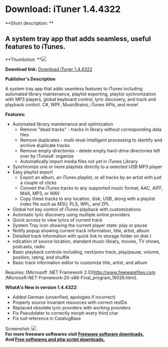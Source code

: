# Download: iTuner 1.4.4322

**Short description: **

## A system tray app that adds seamless, useful features to iTunes.

  
**Thumbshot: **![](http://www.freewarefiles.com/screenshot/ituner_md.jpg)   
  
**Download link:** [Download iTuner 1.4.4322](http://freesoftwares.boysofts.com/ITuner_program_72335.html)  
  

**Publisher's Description**  
  

A system tray app that adds seamless features to iTunes including automated
library maintenance, playlist exporting, playlist sychronization with MP3
players, global keyboard control, lyric discovery, and track and playback
control. C#, WPF, MusicBrainz, iTunes APIs, and more!

**Features:**

  * Automated library maintenance and optimization 
    * Remove "dead tracks" - tracks in library without corresponding data files 
    * Remove duplicates - multi-level intelligent processing to identify and archive duplicate tracks 
    * Remove empty directories - delete empty hard-drive directories left over by iTunesA' organize 
    * Automatically import media files not yet in iTunes Library 
  * Synchronize one or more playlists directly to a selected USB MP3 player 
  * Easy playlist export 
    * Export an album, an iTunes playlist, or all tracks by an artist with just a couple of clicks 
    * Convert the iTunes tracks to any supported music format, AAC, AIFF, M4A, MP3, or WAV 
    * Copy these tracks to any location, disk, USB, along with a playlist index file such as M3U, PLS, WPL, and ZPL 
  * Global hot key control of iTunes playback with customizations 
  * Automatic lyric discovery using multiple online providers 
  * Quick access to view lyrics of current track 
  * System Tray icon showing the current player state: play or pause 
  * Notify popup showing current track information, title, artist, album 
  * Detailed track information with quick link to storage folder on disk I
  * ndication of source location, standard music library, movies, TV shows, podcasts, radio 
  * Basic playback controls including, next/prev track, play/pause, volume, position, rating, and shuffle 
  * Basic track information editor to customize title, artist, and album 

Requires: [Microsoft .NET Framework 2.0](http://www.freewarefiles.com
/Microsoft-NET-Framework-20-x86-Final_program_16026.html).

**WhatA's New in version 1.4.4322:**

  * Added German (unverified, apologies if incorrect) 
  * Properly source invariant resources with correct resIDs 
  * Replaced obsolete lyric providers with working providers 
  * Fix Pseudolater to correctly morph every third char 
  * Fix null reference in CatalogBase 

  
  
Screenshot: ![](http://www.freewarefiles.com/screenshot/ituner.jpg)  
**For more freeware softwares visit [Freeware software downloads.](http://freesoftwares.boysofts.com/)**   
**And [Free softwares and php script downloads.](http://www.boysofts.com/)**

